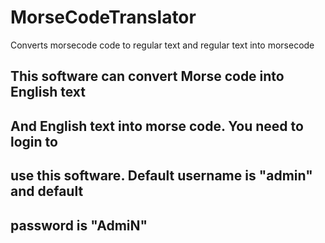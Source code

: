 # MorseCodeTranslator
Converts morsecode code to regular text and regular text into morsecode


## This software can convert Morse code into English text
## And English text into morse code. You need to login to
## use this software. Default username is "admin" and default
## password is "AdmiN"
